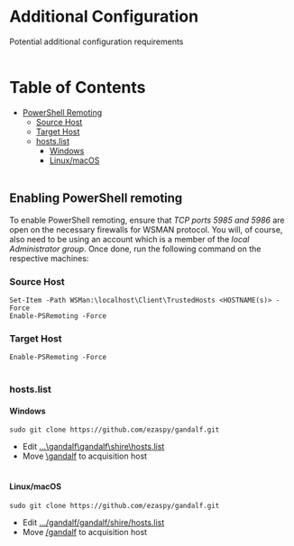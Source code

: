 # Additional Configuration

Potential additional configuration requirements<br><br>
<!-- TABLE OF CONTENTS -->
# Table of Contents

* [PowerShell Remoting](#Enabling-PowerShell-remoting)
    * [Source Host](#Source-Host)
    * [Target Host](#Target-Host)
    * [hosts.list](#hosts.list)
        * [Windows](#Windows)
        * [Linux/macOS](#Linux-macOS)
<br><br>

## Enabling PowerShell remoting
To enable PowerShell remoting, ensure that *TCP ports 5985 and 5986* are open on the necessary firewalls for WSMAN protocol. You will, of course, also need to be using an account which is a member of the *local Administrator group*. Once done, run the following command on the respective machines:
### Source Host
`Set-Item -Path WSMan:\localhost\Client\TrustedHosts <HOSTNAME(s)> -Force`<br>
`Enable-PSRemoting -Force`<br>
### Target Host
`Enable-PSRemoting -Force`<br><br>
### hosts.list

#### Windows
`sudo git clone https://github.com/ezaspy/gandalf.git`
- Edit [...\gandalf\gandalf\shire\hosts.list](https://github.com/ezaspy/gandalf/blob/main/gandalf/tools/hosts.list)
- Move [\gandalf](https://github.com/ezaspy/gandalf/tree/main/gandalf) to acquisition host<br><br>

#### Linux/macOS

`sudo git clone https://github.com/ezaspy/gandalf.git`
- Edit [.../gandalf/gandalf/shire/hosts.list](https://github.com/ezaspy/gandalf/blob/main/gandalf/tools/hosts.list)
- Move [/gandalf](https://github.com/ezaspy/gandalf/tree/main/gandalf) to acquisition host<br><br>

